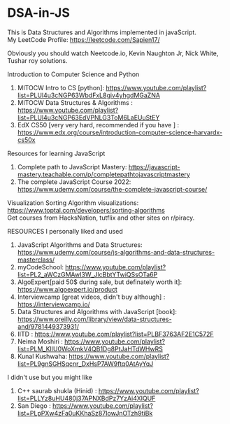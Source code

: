 # DSA-in-JS

This is Data Structures and Algorithms implemented in javaScript. <br>
My LeetCode Profile: https://leetcode.com/Sapien17/ <br>

Obviously you should watch Neetcode.io, Kevin Naughton Jr, Nick White, Tushar roy solutions. <br>

Introduction to Computer Science and Python <br>
1. MITOCW Intro to CS [python]: https://www.youtube.com/playlist?list=PLUl4u3cNGP63WbdFxL8giv4yhgdMGaZNA   <br>
2. MITOCW Data Structures & Algorithms : https://www.youtube.com/playlist?list=PLUl4u3cNGP63EdVPNLG3ToM6LaEUuStEY <br>
3. EdX CS50 [very very hard, recommended if you have ] : https://www.edx.org/course/introduction-computer-science-harvardx-cs50x 

Resources for learning JavaScript <br>
1. Complete path to JavaScript Mastery: https://javascript-mastery.teachable.com/p/completepathtojavascriptmastery <br>
2. The complete JavaScript Course 2022: https://www.udemy.com/course/the-complete-javascript-course/ <br>

Visualization Sorting Algorithm visualizations: https://www.toptal.com/developers/sorting-algorithms <br>
Get courses from HacksNation, tutflix and other sites on r/piracy.

RESOURCES I personally liked and used <br>
1. JavaScript Algorithms and Data Structures: https://www.udemy.com/course/js-algorithms-and-data-structures-masterclass/ <br>
2. myCodeSchool: https://www.youtube.com/playlist?list=PL2_aWCzGMAwI3W_JlcBbtYTwiQSsOTa6P <br>
3. AlgoExpert[paid 50$ during sale, but definately worth it]: https://www.algoexpert.io/product <br>
4. Interviewcamp [great videos, didn't buy although] : https://interviewcamp.io/ <br>
5. Data Structures and Algorithms with JavaScript [book]: https://www.oreilly.com/library/view/data-structures-and/9781449373931/ <br>
6. IITD : https://www.youtube.com/playlist?list=PLBF3763AF2E1C572F <br>
7. Neima Moshiri : https://www.youtube.com/playlist?list=PLM_KIlU0WoXmkV4QB1Dg8PtJaHTdWHwRS <br>
8. Kunal Kushwaha: https://www.youtube.com/playlist?list=PL9gnSGHSqcnr_DxHsP7AW9ftq0AtAyYqJ <br>

I didn't use but you might like <br>
1. C++ saurab shukla (Hinid) : https://www.youtube.com/playlist?list=PLLYz8uHU480j37APNXBdPz7YzAi4XlQUF <br>
2. San Diego : https://www.youtube.com/playlist?list=PLpPXw4zFa0uKKhaSz87IowJnOTzh9tiBk <br>
